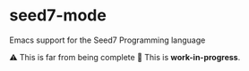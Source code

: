 # seed7-mode
Emacs support for the Seed7 Programming language

⚠️  This is far from being complete  🚧  This is **work-in-progress**.
